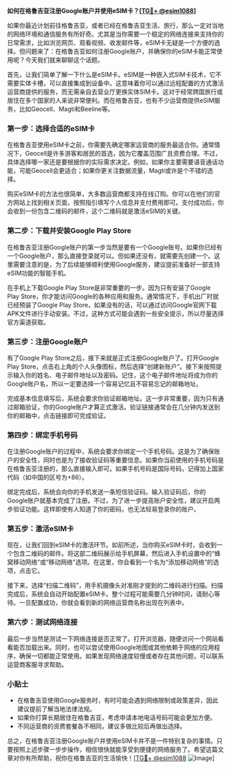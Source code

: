 **如何在格鲁吉亚注册Google账户并使用eSIM卡？[[TG💪+ @esim1088](https://t.me/s/esim1088)]**

如果你最近计划前往格鲁吉亚，或者已经在格鲁吉亚生活、旅行，那么一定对当地的网络环境和通信服务有所好奇。尤其是当你需要一个稳定的网络连接来支持你的日常需求，比如浏览网页、观看视频、收发邮件等，eSIM卡无疑是一个方便的选择。但问题来了：在格鲁吉亚如何注册Google账户，并确保你的eSIM卡能正常使用呢？今天我们就来聊聊这个话题。

首先，让我们简单了解一下什么是eSIM卡。eSIM是一种嵌入式SIM卡技术，它不需要实体卡槽，可以直接集成到设备中。这意味着你可以通过远程配置的方式激活运营商提供的服务，而无需亲自去营业厅更换实体SIM卡。这对于经常跨国旅行或居住在多个国家的人来说非常便利。而在格鲁吉亚，也有不少运营商提供eSIM服务，比如Geocell、Magti和Beeline等。

### **第一步：选择合适的eSIM卡**
在格鲁吉亚使用eSIM卡之前，你需要先确定哪家运营商的服务最适合你。通常情况下，Geocell是许多游客和居民的首选，因为它覆盖范围广且资费合理。不过，具体选择哪一家还是要根据你的实际需求决定。例如，如果你主要需要语音通话功能，可能Geocell会更适合；如果你更关注数据流量，Magti或许是个不错的选择。

购买eSIM卡的方法也很简单，大多数运营商都支持在线订购。你可以在他们的官方网站上找到相关页面，按照指引填写个人信息并支付费用即可。支付成功后，你会收到一份包含二维码的邮件，这个二维码就是激活eSIM的关键。

### **第二步：下载并安装Google Play Store**
在格鲁吉亚注册Google账户的第一步当然是要有一个Google账号。如果你已经有一个Google账户，那么直接登录就可以。但如果还没有，就需要先创建一个。这里需要注意的是，为了后续能够顺利使用Google服务，建议提前准备好一部支持eSIM功能的智能手机。

在手机上下载Google Play Store是非常重要的一步。因为只有安装了Google Play Store，你才能访问Google的各种应用和服务。通常情况下，手机出厂时就已经预装了Google Play Store，如果没有的话，可以通过访问Google官网下载APK文件进行手动安装。不过，这种方式可能会遇到一些安全提示，所以尽量选择官方渠道获取。

### **第三步：注册Google账户**
有了Google Play Store之后，接下来就是正式注册Google账户了。打开Google Play Store，点击右上角的个人头像图标，然后选择“创建新账户”。接下来按照提示输入你的姓名、电子邮件地址以及密码。记住，这个电子邮件地址将成为你的Google账户名，所以一定要选择一个容易记忆且不容易忘记的邮箱地址。

完成基本信息填写后，系统会要求你验证邮箱地址。这一步非常重要，因为只有通过邮箱验证，你的Google账户才算正式激活。验证链接通常会在几分钟内发送到你的邮箱中，点击链接即可完成验证。

### **第四步：绑定手机号码**
在注册Google账户的过程中，系统会要求你绑定一个手机号码。这是为了确保账户的安全性，同时也是为了接收验证码等重要信息。如果你当前使用的手机号码是在格鲁吉亚注册的，那么直接输入即可。如果手机号码是国际号码，记得加上国家代码（如中国的区号为+86）。

绑定完成后，系统会向你的手机发送一条短信验证码。输入验证码后，你的Google账户就基本完成了注册。不过，为了进一步提高账户安全性，建议开启两步验证功能。这样即使有人知道了你的密码，也无法轻易登录你的账户。

### **第五步：激活eSIM卡**
现在，让我们回到eSIM卡的激活环节。如前所述，当你购买eSIM卡时，会收到一个包含二维码的邮件。将这部二维码展示给手机屏幕，然后进入手机设置中的“蜂窝移动网络”或“移动网络”选项。在这里，你会看到一个名为“添加移动网络”的选项，点击它。

接下来，选择“扫描二维码”，用手机摄像头对准刚才提到的二维码进行扫描。扫描完成后，系统会自动开始配置eSIM卡。整个过程可能需要几分钟时间，请耐心等待。一旦配置成功，你就会看到新的网络运营商名称出现在列表中。

### **第六步：测试网络连接**
最后一步当然是测试一下网络连接是否正常了。打开浏览器，随便访问一个网站看看能否加载出来。同时，也可以尝试使用Google地图或其他依赖于网络的应用程序，确保一切都能正常使用。如果发现网络速度较慢或者存在其他问题，可以联系运营商客服寻求帮助。

### **小贴士**
- 在格鲁吉亚使用Google服务时，有时可能会遇到网络限制或政策差异，因此建议提前了解当地法律法规。
- 如果你打算长期居住在格鲁吉亚，考虑申请本地电话号码可能会更加方便。
- 不同运营商的资费套餐各不相同，建议多做比较后再做出选择。

总之，在格鲁吉亚注册Google账户并使用eSIM卡并不是一件特别复杂的事情。只要按照上述步骤一步步操作，相信很快就能享受到便捷的网络服务了。希望这篇文章对你有所帮助，祝你在格鲁吉亚的生活愉快！[[TG💪+ @esim1088](https://t.me/s/esim1088) ![Image](https://i.postimg.cc/4NQfJmqS/Snipaste-2025-05-13-00-14-12.png)]
